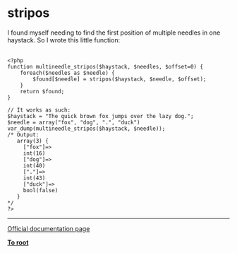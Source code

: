 # stripos



I found myself needing to find the first position of multiple needles in one haystack.  So I wrote this little function:<br><br>

```
<?php
function multineedle_stripos($haystack, $needles, $offset=0) {
    foreach($needles as $needle) {
        $found[$needle] = stripos($haystack, $needle, $offset);
    }
    return $found;
}

// It works as such:
$haystack = "The quick brown fox jumps over the lazy dog.";
$needle = array("fox", "dog", ".", "duck")
var_dump(multineedle_stripos($haystack, $needle));
/* Output:
   array(3) {
     ["fox"]=>
     int(16)
     ["dog"]=>
     int(40)
     ["."]=>
     int(43)
     ["duck"]=>
     bool(false)
   }
*/
?>
```
  

---

[Official documentation page](https://www.php.net/manual/en/function.stripos.php)

**[To root](/README.md)**